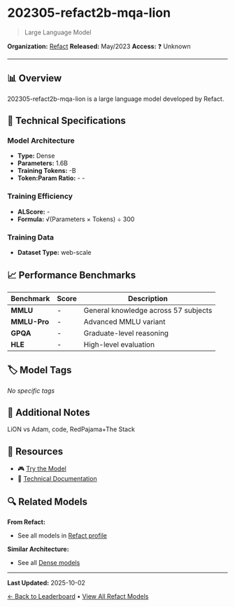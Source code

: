 # 202305-refact2b-mqa-lion

> Large Language Model

**Organization:** [Refact](../../labs/refact.md)
**Released:** May/2023
**Access:** ❓ Unknown

---

## 📊 Overview

202305-refact2b-mqa-lion is a large language model developed by Refact.

## 🔧 Technical Specifications

### Model Architecture
- **Type:** Dense
- **Parameters:** 1.6B
- **Training Tokens:** -B
- **Token:Param Ratio:** - -

### Training Efficiency
- **ALScore:** -
- **Formula:** √(Parameters × Tokens) ÷ 300

### Training Data
- **Dataset Type:** web-scale

## 📈 Performance Benchmarks

| Benchmark | Score | Description |
|-----------|-------|-------------|
| **MMLU** | - | General knowledge across 57 subjects |
| **MMLU-Pro** | - | Advanced MMLU variant |
| **GPQA** | - | Graduate-level reasoning |
| **HLE** | - | High-level evaluation |

## 🏷️ Model Tags

_No specific tags_

## 📝 Additional Notes

LiON vs Adam, code, RedPajama+The Stack

## 🔗 Resources

- 🎮 [Try the Model](https://refact.ai/blog/2023/applying-recent-innovations-to-train-model/)
- 📄 [Technical Documentation](https://refact.ai/blog/2023/applying-recent-innovations-to-train-model/)

## 🔍 Related Models

**From Refact:**
- See all models in [Refact profile](../../labs/refact.md)

**Similar Architecture:**
- See all [Dense models](../../architectures/dense.md)

---

**Last Updated:** 2025-10-02

[← Back to Leaderboard](../../README.md) • [View All Refact Models](../../labs/refact.md)
